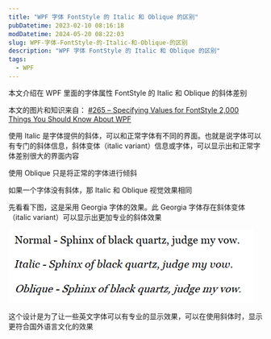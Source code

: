 ```yaml
---
title: "WPF 字体 FontStyle 的 Italic 和 Oblique 的区别"
pubDatetime: 2023-02-10 08:16:18
modDatetime: 2024-05-20 08:22:03
slug: WPF-字体-FontStyle-的-Italic-和-Oblique-的区别
description: "WPF 字体 FontStyle 的 Italic 和 Oblique 的区别"
tags:
  - WPF
---
```





本文介绍在 WPF 里面的字体属性 FontStyle 的 Italic 和 Oblique 的斜体差别

<!--more-->


<!-- CreateTime:2023/2/10 16:16:18 -->

<!-- 发布 -->
<!-- 博客 -->

本文的图片和知识来自： [#265 – Specifying Values for FontStyle 2,000 Things You Should Know About WPF](https://wpf.2000things.com/2011/04/03/265-specifying-values-for-fontstyle/ )

使用 Italic 是字体提供的斜体，可以和正常字体有不同的界面。也就是说字体可以有专门的斜体信息，斜体变体（italic variant）信息或字体，可以显示出和正常字体差别很大的界面内容

使用 Oblique 只是将正常的字体进行倾斜

如果一个字体没有斜体，那 Italic 和 Oblique 视觉效果相同

先看看下图，这是采用 Georgia 字体的效果。此 Georgia 字体存在斜体变体（italic variant）可以显示出更加专业的斜体效果

<!-- ![](images/img-WPF 字体 FontStyle 的 Italic 和 Oblique 的区别0.png) -->

![](images/img-002-georgia.png)

这个设计是为了让一些英文字体可以有专业的显示效果，可以在使用斜体时，显示更符合国外语言文化的效果
